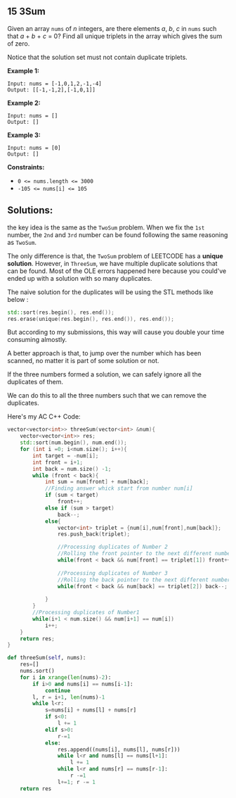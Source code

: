 ﻿## 15 3Sum

Given an array `nums` of *n* integers, are there elements *a*, *b*, *c* in `nums` such that *a* + *b* + *c* = 0? Find all unique triplets in the array which gives the sum of zero.

Notice that the solution set must not contain duplicate triplets.

 

**Example 1:**

```
Input: nums = [-1,0,1,2,-1,-4]
Output: [[-1,-1,2],[-1,0,1]]
```

**Example 2:**

```
Input: nums = []
Output: []
```

**Example 3:**

```
Input: nums = [0]
Output: []
```

 

**Constraints:**

- `0 <= nums.length <= 3000`
- `-105 <= nums[i] <= 105`





## Solutions:

the key idea is the same as the `TwoSum` problem. When we fix the `1st` number, the `2nd` and `3rd` number can be found following the same reasoning as `TwoSum`.



The only difference is that, the `TwoSum` problem of LEETCODE has a **unique solution**. However, in `ThreeSum`, we have multiple duplicate solutions that can be found. Most of the OLE errors happened here because you could've ended up with a solution with so many duplicates.

The naive solution for the duplicates will be using the STL methods like below :

```cpp
std::sort(res.begin(), res.end());
res.erase(unique(res.begin(), res.end()), res.end());
```

But according to my submissions, this way will cause you double your time consuming almostly.

A better approach is that, to jump over the number which has been scanned, no matter it is part of some solution or not.

If the three numbers formed a solution, we can safely ignore all the duplicates of them.

We can do this to all the three numbers such that we can remove the duplicates.

Here's my AC C++ Code:

```cpp
vector<vector<int>> threeSum(vector<int> &num){
    vector<vector<int>> res;
    std::sort(num.begin(), num.end());
    for (int i =0; i<num.size(); i++){
        int target = -num[i];
        int front = i+1;
        int back = num.size() -1;
        while (front < back){
            int sum = num[front] + num[back];
            //Finding answer whick start from number num[i]
            if (sum < target)
                front++;
            else if (sum > target)
                back--;
            else{
                vector<int> triplet = {num[i],num[front],num[back]};
                res.push_back(triplet);

                //Processing duplicates of Number 2
                //Rolling the front pointer to the next different number forwards
                while(front < back && num[front] == triplet[1]) front++;
                
                //Processing duplicates of Number 3
                //Rolling the back pointer to the next different number backwards
                while(front < back && num[back] == triplet[2]) back--;
                
            }
        }
        //Processing duplicates of Number1
        while(i+1 < num.size() && num[i+1] == num[i])
            i++;
    }
    return res;
}
```



```python
def threeSum(self, nums):
    res=[]
    nums.sort()
    for i in xrange(len(nums)-2):
        if i>0 and nums[i] == nums[i-1]:
            continue
        l, r = i+1, len(nums)-1
        while l<r:
            s=nums[i] + nums[l] + nums[r]
            if s<0:
                l += 1
            elif s>0:
                r-=1
            else:
                res.append((nums[i], nums[l], nums[r]))
                while l<r and nums[l] == nums[l+1]:
                    l += 1
                while l<r and nums[r] == nums[r-1]:
                    r -=1
                l+=1; r -= 1
    return res
```

